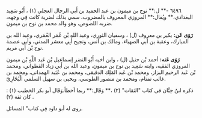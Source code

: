 ٦٤٩٦ -** ل:** نوح بن ميمون بن عبد الحميد بن أَبي الرجال العجلي (١) ، أَبُو سَعِيد البغدادي،** ويُقال:** المروزي المعروف بالمضروب، سمي بذلك لضربة كانت فِي وجهه، ضربه اللصوص، وهو والد محمد بن نوح بن ميمون.

**رَوَى عَن:** بكير بن معروف (ل) ، وسفيان الثوري، وعبد الله بْن عُمَر العُمَري، وعبد الله بن المبارك، وعقبة بن أَبي الصهباء، ومالك بن أنس، ونجيح أَبِي معشر المدني، وأبي عصمة نوح بْن أَبي مريم.

**رَوَى عَنه:** أحمد بْن حنبل (ل) ، وابن أخيه أَبُو النضر إسماعيل بْن عَبد اللَّهِ بْن ميمون المروزي الفقيه، وابنه سَعِيد بن نوح بن ميمون، وعبد الله بن أَبي زياد القطواني، ومحمد بْن عَبد الرحيم البزاز، ومحمد بْن عَبد المَلِك الدقيقي، ومحمد بن عُبَيد الهمداني، ومحمد بن غالب تمتام، ومحمد بن منصور الطوسي، ويحيى بن سهيل السلمي الْبُخَارِيّ.

ذكره ابنُ حِبَّان في كتاب "الثقات" (٢) ،** وَقَال:** ربما أخطأ.وَقَال أبو بكر الخطيب (١) : كان ثقة (٢) .

روى له أبو داود فِي كتاب" المسائل.